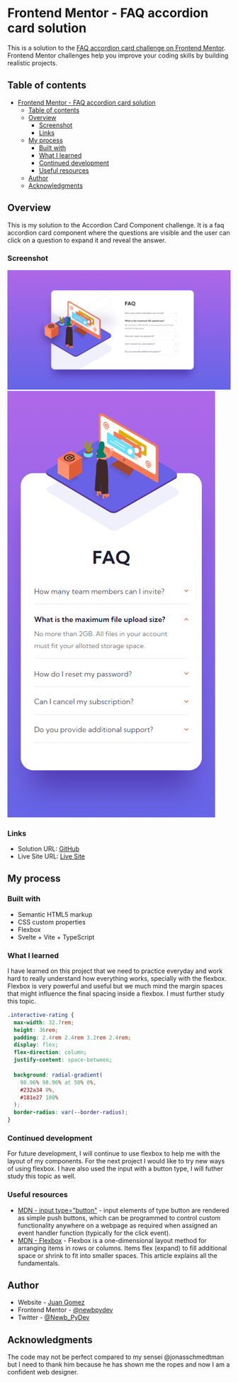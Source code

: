 # Frontend Mentor - FAQ accordion card solution

This is a solution to the [FAQ accordion card challenge on Frontend Mentor](https://www.frontendmentor.io/challenges/faq-accordion-card-XlyjD0Oam). Frontend Mentor challenges help you improve your coding skills by building realistic projects.

## Table of contents

- [Frontend Mentor - FAQ accordion card solution](#frontend-mentor---faq-accordion-card-solution)
  - [Table of contents](#table-of-contents)
  - [Overview](#overview)
    - [Screenshot](#screenshot)
    - [Links](#links)
  - [My process](#my-process)
    - [Built with](#built-with)
    - [What I learned](#what-i-learned)
    - [Continued development](#continued-development)
    - [Useful resources](#useful-resources)
  - [Author](#author)
  - [Acknowledgments](#acknowledgments)

## Overview

This is my solution to the Accordion Card Component challenge. It is a faq
accordion card component where the questions are visible and the user can click
on a question to expand it and reveal the answer.

### Screenshot

![](./src//assets//images//screenshot-desktop.png)
![](./src//assets//images/screenshot-mobile.png)

### Links

- Solution URL: [GitHub](https://github.com/newbpydev/09-faq-accordion-card-vue-typescript)
- Live Site URL: [Live Site](https://earnest-fox-cf8611.netlify.app/)

## My process

### Built with

- Semantic HTML5 markup
- CSS custom properties
- Flexbox
- Svelte + Vite + TypeScript

### What I learned

I have learned on this project that we need to practice everyday and work hard
to really understand how everything works, specially with the flexbox. Flexbox
is very powerful and useful but we much mind the margin spaces that might
influence the final spacing inside a flexbox. I must further study this topic.

```css
.interactive-rating {
  max-width: 32.7rem;
  height: 36rem;
  padding: 2.4rem 2.4rem 3.2rem 2.4rem;
  display: flex;
  flex-direction: column;
  justify-content: space-between;

  background: radial-gradient(
    98.96% 98.96% at 50% 0%,
    #232a34 0%,
    #181e27 100%
  );
  border-radius: var(--border-radius);
}
```

### Continued development

For future development, I will continue to use flexbox to help me with the
layout of my components. For the next project I would like to try new ways of
using flexbox. I have also used the input with a button type, I will futher
study this topic as well.

### Useful resources

- [MDN - input type="button"](https://developer.mozilla.org/en-US/docs/Web/HTML/Element/input/button) - input elements of type button are rendered as simple push buttons, which can be programmed to control custom functionality anywhere on a webpage as required when assigned an event handler function (typically for the click event).
- [MDN - Flexbox](https://developer.mozilla.org/en-US/docs/Learn/CSS/CSS_layout/Flexbox) - Flexbox is a one-dimensional layout method for arranging items in rows or columns. Items flex (expand) to fill additional space or shrink to fit into smaller spaces. This article explains all the fundamentals.

## Author

- Website - [Juan Gomez](https://www.newbpydev.com)
- Frontend Mentor - [@newbpydev](https://www.frontendmentor.io/profile/newbpydev)
- Twitter - [@Newb_PyDev](https://twitter.com/Newb_PyDev)

## Acknowledgments

The code may not be perfect compared to my sensei @jonasschmedtman but I need
to thank him because he has shown me the ropes and now I am a confident web
designer.
